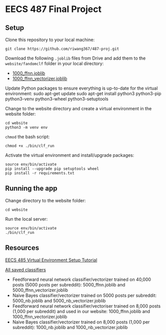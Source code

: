 # EECS 487 Final Project

## Setup
Clone this repository to your local machine:

	git clone https://github.com/riwang367/487-proj.git

Download the following `.joblib` files from Drive and add them to the `website/fandomclf` folder in your local directory:
	
- [1000_ffnn.joblib](https://drive.google.com/file/d/1TKnC5EeHst9cSA37WW1KFrBdhoIpxEbf/view?usp=drive_link)
- [1000_ffnn_vectorizer.joblib](https://drive.google.com/file/d/1-88JvU7-LTTmSPuORxyRUO5Ip9gQJH2_/view?usp=sharing)


Update Python packages to ensure everything is up-to-date for the virtual environment:
    sudo apt-get update
    sudo apt-get install python3 python3-pip python3-venv python3-wheel python3-setuptools


Change to the website directory and create a virtual environment in the website folder:

    cd website
    python3 -m venv env

`chmod` the bash script:

    chmod +x ./bin/clf_run

Activate the virtual environment and install/upgrade packages:

    source env/bin/activate
    pip install --upgrade pip setuptools wheel
    pip install -r requirements.txt


## Running the app
Change directory to the website folder:
	
 	cd website

Run the local server:

	source env/bin/activate
    ./bin/clf_run
    

## Resources
[EECS 485 Virtual Environment Setup Tutorial](https://eecs485staff.github.io/p1-insta485-static/setup_virtual_env.html)

[All saved classifiers](https://drive.google.com/drive/folders/1m1KvKKQivOn3Wi9ba6jw_okkxD-lnoym?usp=sharing)
- Feedforward neural network classifier/vectorizer trained on 40,000 posts (5000 posts per subreddit): 5000_ffnn.joblib and 5000_ffnn_vectorizer.joblib
- Naive Bayes classifier/vectorizer trained on 5000 posts per subreddit: 5000_nb.joblib and 5000_nb_vectorizer.joblib
- Feedforward neural network classifier/vectoriser trained on 8,000 posts (1,000 per subreddit) and used in our website: 1000_ffnn.joblib and 1000_ffnn_vectorizer.joblib 
- Naive Bayes classifier/vectorizer trained on 8,000 posts (1,000 per subreddit): 1000_nb.joblib and 1000_nb_vectorizer.joblib